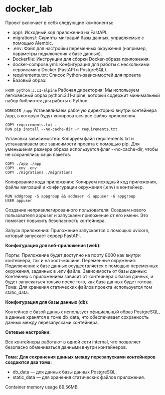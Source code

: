 # docker_lab
Проект включает в себя следующие компоненты:

- app/: Исходный код приложения на FastAPI.
- migrations/: Скрипты миграций базы данных, управляемые с помощью Alembic.
- .env: Файл для настройки переменных окружения (например, параметры подключения к базе данных).
- Dockerfile: Инструкции для сборки Docker-образа приложения.
- docker-compose.yml: Конфигурация для работы с несколькими сервисами в Docker (FastAPI и PostgreSQL).
- requirements.txt: Список Python-зависимостей для проекта
- Базовый образ: 

`FROM python:3.11-alpine`
Рабочая директория: 
Мы используем легковесный образ python:3.11-alpine, который содержит минимальный набор библиотек для работы с Python.


`WORKDIR /app`
Устанавливаем рабочую директорию внутри контейнера /app, в которую будут копироваться все файлы приложения.


```
COPY requirements.txt .
RUN pip install --no-cache-dir -r requirements.txt
```
Установка зависимостей: Копируем файл requirements.txt и устанавливаем все зависимости проекта с помощью pip. Для уменьшения размера образа используется флаг --no-cache-dir, чтобы не сохранялись кэши пакетов.


```
COPY ./app ./app
COPY .env .env
COPY ./migrations ./migrations
```
Копирование кода приложения: Копируем исходный код приложения, файлы миграций и конфигурации окружения (.env) в контейнер.


```
RUN addgroup -S appgroup && adduser -S appuser -G appgroup
USER appuser
```
Создание непривилегированного пользователя: Создаем нового пользователя appuser и запускаем приложение от его имени. Это помогает повысить безопасность контейнера.


Запуск приложения: Приложение запускается с помощью uvicorn, который запускает сервер FastAPI.

**Конфигурация для веб-приложения (web):**

Порты: Приложение будет доступно на порту 8000 как внутри контейнера, так и на хост-машине. Переменные окружения: Подключение к базе данных осуществляется с помощью переменных окружения, заданных в .env файле. Зависимость от базы данных: Контейнер с приложением зависит от контейнера с базой данных, и будет запускаться только после того, как база данных будет готова. Тома: Для хранения статических файлов проекта используется том static_data.

**Конфигурация для базы данных (db):**

Контейнер с базой данных использует официальный образ PostgreSQL, а данные хранятся в томе db_data, что обеспечивает сохранность данных между перезапусками контейнера.

**Сетевые настройки:**

Все контейнеры работают в одной сети internal, что позволяет безопасно обмениваться данными внутри контейнеров.

**Тома: Для сохранения данных между перезапусками контейнеров создаются два тома:**

- db_data — для данных базы данных PostgreSQL.
- static_data — для хранения статических файлов приложения.

Container memory usage
89.56MB
